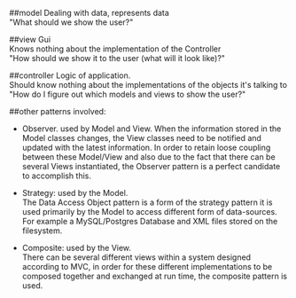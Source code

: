 ##model 
Dealing with data, represents data  
"What should we show the user?"
  
##view 
Gui  
Knows nothing about the implementation of the Controller  
"How should we show it to the user (what will it look like)?"

##controller 
Logic of application.  
Should know nothing about the implementations of the objects it's talking to  
"How do I figure out which models and views to show the user?"


##other patterns involved:  
- Observer. used by Model and View. When the information stored in the Model 
classes changes, the View classes need to be notified and updated with the 
latest information. In order to retain loose coupling between these Model/View
and also due to the fact that there can be several Views instantiated, 
the Observer pattern is a perfect candidate to accomplish this.

- Strategy: used by the Model.  
The Data Access Object pattern is a form of the strategy pattern 
it is used primarily by the Model to access different form of data-sources.
For example a MySQL/Postgres Database and XML files stored on the filesystem.

- Composite: used by the View.   
There can be several different views within a system designed according to MVC, 
in order for these different implementations to be composed together and exchanged at run time, 
the composite pattern is used.